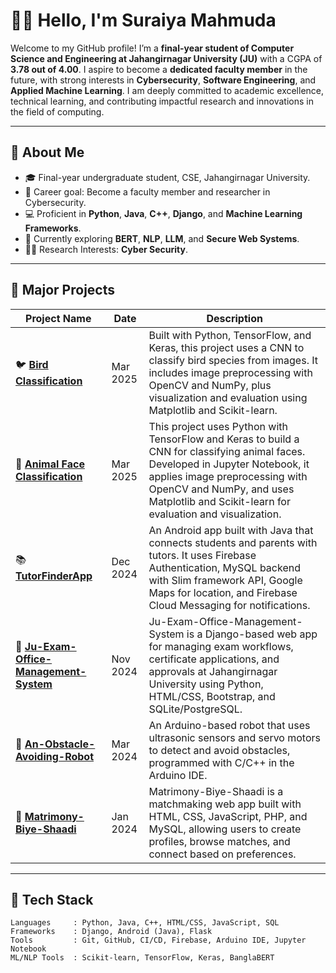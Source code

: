 # 👩‍🏫 Hello, I'm Suraiya Mahmuda

Welcome to my GitHub profile! I’m a **final-year student of Computer Science and Engineering at Jahangirnagar University (JU)** with a CGPA of **3.78 out of 4.00**. I aspire to become a **dedicated faculty member** in the future, with strong interests in **Cybersecurity**, **Software Engineering**, and **Applied Machine Learning**. I am deeply committed to academic excellence, technical learning, and contributing impactful research and innovations in the field of computing.

---

## 💼 About Me

- 🎓 Final-year undergraduate student, CSE, Jahangirnagar University.
- 🔐 Career goal: Become a faculty member and researcher in Cybersecurity.
- 💻 Proficient in **Python**, **Java**, **C++**, **Django**, and **Machine Learning Frameworks**.
- 🌱 Currently exploring **BERT**, **NLP**, **LLM**, and **Secure Web Systems**.
- 👩‍🏫 Research Interests: **Cyber Security**.

---


## 🚀 Major Projects

| Project Name   |     Date     | Description |
|--------------|--------------|-------------|
| 🐦 **[Bird Classification](https://github.com/SuraiyaMahmuda/Bird-Classification)**   |     Mar 2025     | Built with Python, TensorFlow, and Keras, this project uses a CNN to classify bird species from images. It includes image preprocessing with OpenCV and NumPy, plus visualization and evaluation using Matplotlib and Scikit-learn. |
| 🐶 **[Animal Face Classification](https://github.com/SuraiyaMahmuda/Animal-Face-Classification)**   |     Mar 2025     | This project uses Python with TensorFlow and Keras to build a CNN for classifying animal faces. Developed in Jupyter Notebook, it applies image preprocessing with OpenCV and NumPy, and uses Matplotlib and Scikit-learn for evaluation and visualization. |
| 📚 **[TutorFinderApp](https://github.com/SuraiyaMahmuda/TutorFinderApp)**   |     Dec 2024     | An Android app built with Java that connects students and parents with tutors. It uses Firebase Authentication, MySQL backend with Slim framework API, Google Maps for location, and Firebase Cloud Messaging for notifications. |
| 🏫 **[Ju-Exam-Office-Management-System](https://github.com/SuraiyaMahmuda/Ju-Exam-Office-Management-System)**   |     Nov 2024     | Ju-Exam-Office-Management-System is a Django-based web app for managing exam workflows, certificate applications, and approvals at Jahangirnagar University using Python, HTML/CSS, Bootstrap, and SQLite/PostgreSQL. |
| 🤖 **[An-Obstacle-Avoiding-Robot](https://github.com/SuraiyaMahmuda/An-Obstacle-Avoiding-Robot)**   |     Mar 2024     | An Arduino-based robot that uses ultrasonic sensors and servo motors to detect and avoid obstacles, programmed with C/C++ in the Arduino IDE. |
| 💍 **[Matrimony-Biye-Shaadi](https://github.com/SuraiyaMahmuda/Matrimony-Biye-Shaadi)**   |     Jan 2024     | Matrimony-Biye-Shaadi is a matchmaking web app built with HTML, CSS, JavaScript, PHP, and MySQL, allowing users to create profiles, browse matches, and connect based on preferences. |

---

## 🧰 Tech Stack

```text
Languages     : Python, Java, C++, HTML/CSS, JavaScript, SQL
Frameworks    : Django, Android (Java), Flask
Tools         : Git, GitHub, CI/CD, Firebase, Arduino IDE, Jupyter Notebook
ML/NLP Tools  : Scikit-learn, TensorFlow, Keras, BanglaBERT
